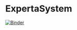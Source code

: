 # ExpertaSystem


[![Binder](https://mybinder.org/badge_logo.svg)](https://mybinder.org/v2/gh/Kirito56/ExpertaSystem/HEAD)